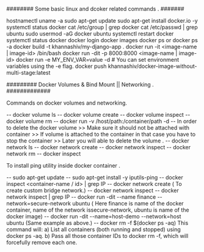 ######## Some basic linux and dcoker related commands . #######

hostnamectl
uname -a
sudo apt-get update
sudo apt-get install docker.io -y
systemctl status docker
cat /etc/group | grep docker
cat /etc/passwd | grep ubuntu
sudo usermod -aG docker ubuntu
systemctl restart docker
systemctl status docker
docker login
docker images
docker ps or docker ps -a
docker build -t khannashiv/my-django-app .
docker run -it <image-name | image-id> /bin/bash
docker run -dit -p 8000:8000 <image-name | image-id>
docker run -e MY_ENV_VAR=value -d <image-name>                          # You can set environment variables using the -e flag.
docker push khannashiv/docker-image-without-multi-stage:latest

######### Docker Volumes & Bind Mount  || Networking . #############

Commands on docker volumes and networking.

 -- docker volume ls
 -- docker volume create <vol-name>
 -- docker volume inspect <vol-name>
 -- docker volume rm <vol-name>
 -- docker run -v /host/path:/container/path -d <image-name>
 -- In order to delete the docker volume >> Make sure it should not be attached with container >> If volume is attached to the container in that case you have to stop the container >> Later you will able to delete the volume .
 -- docker network ls
 -- docker network create <network-name>
 -- docker network inspect <network-name>
 -- docker network rm <network-name>
 -- docker inspect <container-name-or-id>

 To install ping utility inside docker container .

 -- sudo apt-get update
 -- sudo apt-get install -y iputils-ping
 -- docker inspect <container-name / id> | grep IP
 -- docker network create <network-name> ( To create custom bridge network.)
 -- docker network inspect <network-name>
 -- docker network inspect <network-name> | grep IP
 -- docker run -dit --name finance --network=secure-network ubuntu  ( Here finance is name of the docker container, name of the network issecure-network, ubuntu is name of the docker image)
 -- docker run -dit --name=host-demo --network=host ubuntu (Same example as above.)
 -- docker rm -f $(docker ps -aq)
       This command will:
          a) List all containers (both running and stopped) using docker ps -aq.
          b) Pass all those container IDs to docker rm -f, which will forcefully remove each one.